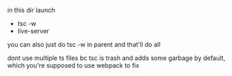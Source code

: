 
in this dir launch
- tsc -w
- live-server

you can also just do tsc -w in parent and that'll do all

dont use multiple ts files bc tsc is trash and adds some garbage by default, which you're supposed to use webpack to fix
